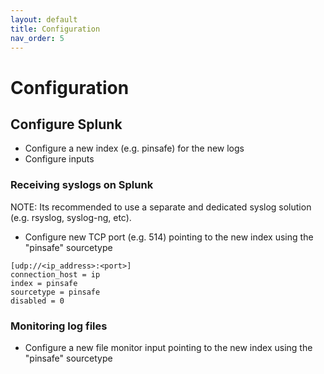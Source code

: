 ```yaml
---
layout: default
title: Configuration
nav_order: 5
---
```


# Configuration

## Configure Splunk

- Configure a new index (e.g. pinsafe) for the new logs
- Configure inputs

### Receiving syslogs on Splunk

NOTE: Its recommended to use a separate and dedicated syslog solution (e.g. rsyslog, syslog-ng, etc).

- Configure new TCP port (e.g. 514) pointing to the new index using the "pinsafe" sourcetype

```
[udp://<ip_address>:<port>]
connection_host = ip
index = pinsafe
sourcetype = pinsafe
disabled = 0

```


### Monitoring log files
- Configure a new file monitor input pointing to the new index using the "pinsafe" sourcetype
